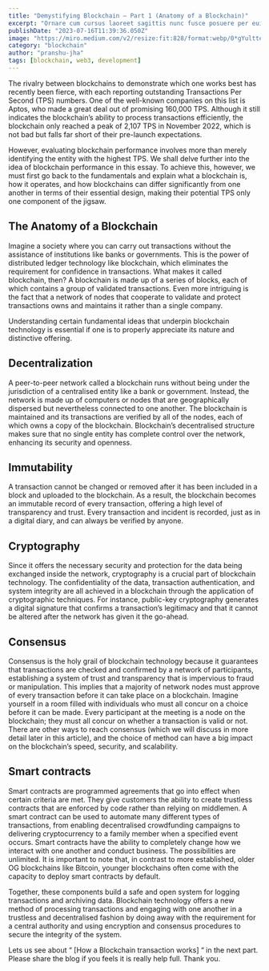 ```yaml
---
title: "Demystifying Blockchain — Part 1 (Anatomy of a Blockchain)"
excerpt: "Ornare cum cursus laoreet sagittis nunc fusce posuere per euismod dis vehicula a, semper fames lacus maecenas dictumst pulvinar neque enim non potenti. Torquent hac sociosqu eleifend potenti."
publishDate: "2023-07-16T11:39:36.050Z"
image: "https://miro.medium.com/v2/resize:fit:828/format:webp/0*gYultte6r6YdrM_t.png"
category: "blockchain"
author: "pranshu-jha"
tags: [blockchain, web3, development]
---
```


The rivalry between blockchains to demonstrate which one works best has recently been fierce, with each reporting outstanding Transactions Per Second (TPS) numbers. One of the well-known companies on this list is Aptos, who made a great deal out of promising 160,000 TPS. Although it still indicates the blockchain’s ability to process transactions efficiently, the blockchain only reached a peak of 2,107 TPS in November 2022, which is not bad but falls far short of their pre-launch expectations.

However, evaluating blockchain performance involves more than merely identifying the entity with the highest TPS. We shall delve further into the idea of blockchain performance in this essay. To achieve this, however, we must first go back to the fundamentals and explain what a blockchain is, how it operates, and how blockchains can differ significantly from one another in terms of their essential design, making their potential TPS only one component of the jigsaw.

## The Anatomy of a Blockchain

Imagine a society where you can carry out transactions without the assistance of institutions like banks or governments. This is the power of distributed ledger technology like blockchain, which eliminates the requirement for confidence in transactions. What makes it called blockchain, then? A blockchain is made up of a series of blocks, each of which contains a group of validated transactions. Even more intriguing is the fact that a network of nodes that cooperate to validate and protect transactions owns and maintains it rather than a single company.

Understanding certain fundamental ideas that underpin blockchain technology is essential if one is to properly appreciate its nature and distinctive offering.

## Decentralization

A peer-to-peer network called a blockchain runs without being under the jurisdiction of a centralised entity like a bank or government. Instead, the network is made up of computers or nodes that are geographically dispersed but nevertheless connected to one another. The blockchain is maintained and its transactions are verified by all of the nodes, each of which owns a copy of the blockchain. Blockchain’s decentralised structure makes sure that no single entity has complete control over the network, enhancing its security and openness.

## Immutability

A transaction cannot be changed or removed after it has been included in a block and uploaded to the blockchain. As a result, the blockchain becomes an immutable record of every transaction, offering a high level of transparency and trust. Every transaction and incident is recorded, just as in a digital diary, and can always be verified by anyone.

## Cryptography

Since it offers the necessary security and protection for the data being exchanged inside the network, cryptography is a crucial part of blockchain technology. The confidentiality of the data, transaction authentication, and system integrity are all achieved in a blockchain through the application of cryptographic techniques. For instance, public-key cryptography generates a digital signature that confirms a transaction’s legitimacy and that it cannot be altered after the network has given it the go-ahead.

## Consensus

Consensus is the holy grail of blockchain technology because it guarantees that transactions are checked and confirmed by a network of participants, establishing a system of trust and transparency that is impervious to fraud or manipulation. This implies that a majority of network nodes must approve of every transaction before it can take place on a blockchain. Imagine yourself in a room filled with individuals who must all concur on a choice before it can be made. Every participant at the meeting is a node on the blockchain; they must all concur on whether a transaction is valid or not. There are other ways to reach consensus (which we will discuss in more detail later in this article), and the choice of method can have a big impact on the blockchain’s speed, security, and scalability.

## Smart contracts

Smart contracts are programmed agreements that go into effect when certain criteria are met. They give customers the ability to create trustless contracts that are enforced by code rather than relying on middlemen. A smart contract can be used to automate many different types of transactions, from enabling decentralised crowdfunding campaigns to delivering cryptocurrency to a family member when a specified event occurs. Smart contracts have the ability to completely change how we interact with one another and conduct business. The possibilities are unlimited. It is important to note that, in contrast to more established, older OG blockchains like Bitcoin, younger blockchains often come with the capacity to deploy smart contracts by default.

Together, these components build a safe and open system for logging transactions and archiving data. Blockchain technology offers a new method of processing transactions and engaging with one another in a trustless and decentralised fashion by doing away with the requirement for a central authority and using encryption and consensus procedures to secure the integrity of the system.

Lets us see about “ [How a Blockchain transaction works] “ in the next part. Please share the blog if you feels it is really help full. Thank you.
